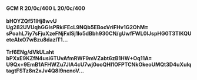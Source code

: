 #### GCM R 20/0c/400 L 20/0c/400
**bHOYZQf51IHj8wvU**<br/>**Ug282UVUqhGGIsPRkiFEcL9NQb5EBocVriFHv1G2OhM=**<br/>**sPoahL7iy7sFjuXzeFNjFxlSj1lo5dBbh930CN/gUwfFWL0IJspHG0T3TIKQUeteAlxO7wBzu8dazlT1...**<br/><br/>
**Trf6ENg/dVkULaht**<br/>**bPXxE9KZfN4usi6TUvAfmRWF9mVZabt6zB1HW+Oq11A=**<br/>**U9Qx+9EmB1AFHWZu7JIA4cU7wj0ooQHl1OFPTCNkOkeoUMQt3D4uXulqtagtFSTz8n2xJv4Q8l9ncnoV...**